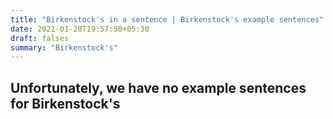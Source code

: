 ```yaml
---
title: "Birkenstock's in a sentence | Birkenstock's example sentences"
date: 2021-01-20T19:57:50+05:30
draft: falses
summary: "Birkenstock's"
---
```

## Unfortunately, we have no example sentences for Birkenstock's                 
